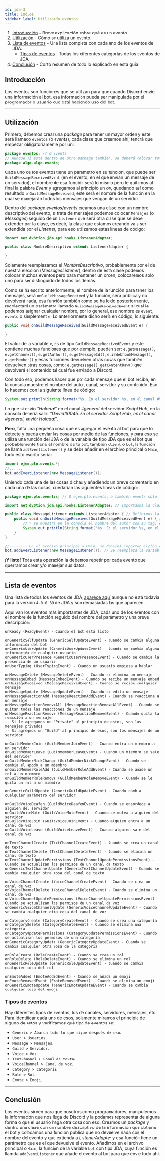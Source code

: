 ```yaml
---
id: jda-3
title: Índice
sidebar_label: Utilizando eventos
---
```


1. [Introducción](#introducción) - Breve explicación sobre qué es un evento.
2. [Utilización](#utilización) - Cómo se utiliza un evento.
3. [Lista de eventos](#lista-de-eventos) - Una lista completa con cada uno de los eventos de JDA.
    - [Tipos de eventos](###tipos-de-eventos) - Todas los diferentes categorías de los eventos de JDA.
4. [Conclusión](#conclusión) - Corto resumen de todo lo explicado en esta guía

## Introducción
Los eventos son funciones que se utilizan para que cuando Discord envíe una información al bot, esa información pueda ser manipulada por el programador o usuario que está haciendo uso del bot.

---

## Utilización
Primero, debemos crear una *package* para tener un mayor orden y este será llamado `eventos` (o *events*), cada clase que creemos ahí, tendrá que empezar obligatoriamente por un:
```java
package eventos; // O events
// Aunque si está dentro de otro package también, se deberá colocar totalmente el package, es decir:
package algo.algo.events;
```

Cada uno de los eventos tiene un parámetro en su función, que puede ser `GuildMessageReceivedEvent` (en el evento, en el que envían un mensaje de un servidor), el nombre de esa función será lo mismo pero le quitamos al final la palabra *Event* y agregamos al principio un *on*, quedando así como resultado `onGuildMessageReceived`, este será el nombre de la función en la cual se manejarán todos los mensajes que vengan de un servidor.

Dentro del *package eventos/events* creamos una clase con un nombre descriptivo del evento, si trata de mensajes podemos colocar `Mensajes` (o *Messages*) seguido de un `Listener` que será otra clase que se debe extender por la clase, es decir, la clase que estamos creando va a ser extendida por el *Listener*, para eso utilizamos estas líneas de código:
```java
import net.dv8tion.jda.api.hooks.ListenerAdapter;

public class NombreDescriptivo extends ListenerAdapter {

}
```
Solamente reemplazamos el *NombreDescriptivo*, probablemente por el de nuestra elección (*MessagesListener*), dentro de esta clase podemos colocar muchos eventos pero para mantener un orden, colocaremos solo uno para ser distinguido de todos los demás.

Como se ha escrito anteriormente, el nombre de la función para tener los mensajes, será `onGuildMessageReceived` y la función, será pública y no devolverá nada, esa función también como se ha leído posteriormente, recolectará un parámetro llamado `GuildMessageReceivedEvent` al cual le podemos asignar cualquier nombre, por lo general, ese nombre es `event`, `evento` o simplement `e`. Lo anteriormente dicho sería en código, lo siguiente:
```java
public void onGuildMessageReceived(GuildMessageReceivedEvent e) {

}
```
El valor de la variable `e`, es de tipo `GuildMessageReceivedEvent` y este contiene muchas funciones que por ejemplo, pueden ser:
`e.getMessage()`, `e.getChannel()`, `e.getAuthor()`, `e.getMessageId()`, `e.isWebhookMessage()`, `e.getMember()` y esas funciones devuelven otras cosas que también devuelven otras cosas, como: `e.getMessage().getContentRaw()` que devolverá el contenido tal cual fue enviado a Discord.

Con todo eso, podemos hacer que por cada mensaje que el bot reciba, en la consola muestre el nombre del autor, canal, servidor y su contenido. Eso lo hacemos con la siguiente línea de código:
```java
System.out.println(String.format("%s. En el servidor %s, en el canal #%s, envió: %s", e.getAuthor().getAsTag(), e.getGuild().getName(), e.getChannel().getName(), e.getMessage().getContentRaw()));
```
Lo que si envío *"Holaaa!"* en el canal *#general* del servidor *Script Hub*, en la consola debería salir: *"Deivid#0045. En el servidor Script Hub, en el canal #general, envió: Holaaa!"*.

**Pero**, falta una pequeña cosa que es agregar el evento al bot para que lo detecte y pueda enviar las cosas por medio de las funciones, y para eso se utiliza una función del JDA o de la variable de tipo JDA que es el bot que probablemente tiene el nombre de tu bot, también `client` o `bot`, la función se llama `addEventListener()` y se debe añadir en el archivo principal o `Main`, todo esto escrito sería:
```java
import ejem.plo.events.*;
//......
bot.addEventListener(new MessageListener());
```

Uniendo cada una de las cosas dichas y añadiendo un breve comentario en cada una de las cosas, quedarían las siguientes líneas de código:
```java
package ejem.plo.eventos; // O ejem.plo.events, o también events solo

import net.dv8tion.jda.api.hooks.ListenerAdapter; // Importamos la clase que será extendida, la cual es: ListenerAdapter

public class MessageListener extends ListenerAdapter { // Definimos la clase como pública y con el nombre: MessageListener
    public void onGuildMessageReceived(GuildMessageReceivedEvent e) { // Inicio del evento en el cual se recibirán los mensajes provenientes únicamente de un servidor (Guild)
        // Y se muestra en la consola el nombre del autor con su tag, el servidor y canal en el cual se envió el mensaje, y el contenido del mensaje
        System.out.println(String.format("%s. En el servidor %s, en el canal #%s, envió: %s", e.getAuthor().getAsTag(), e.getGuild().getName(), e.getChannel().getName(), e.getMessage().getContentRaw()));
    }
}
```
```java
//-------- En el archivo principal o Main, se debe(n) importar el/los evento(s) y justo después del .build():
bot.addEventListener(new MessageListener()); // Se reemplaza la variable bot por la que se creó al principio en el archivo principal
```

**¡Y listo!** Toda esta operación la debemos repetir por cada evento que querramos crear y/o manejar sus datos.

---

## Lista de eventos
Una lista de todos los eventos de JDA, [aparece aquí](https://github.com/DV8FromTheWorld/JDA/wiki/8%29-List-of-Events) aunque no está todavía para la versión `4.0.0_39` de JDA y son demasiadas las que aparecen.

Aquí van los eventos más importantes de JDA, cada uno de los eventos con el nombre de la función seguido del nombre del parámetro y una breve descripción:
```
onReady (ReadyEvent) - Cuando el bot está listo

onGenericSelfUpdate (GenericSelfUpdateEvent) - Cuando se cambia alguna información del bot
onGenericUserUpdate (GenericUserUpdateEvent) - Cuando se cambia alguna información de cualquier usuario
onGenericUserPresence (GenericUserPresenceEvent) - Cuando se cambia la presencia de un usuario
onUserTyping (UserTypingEvent) - Cuando un usuario empieza a hablar

onMessageDelete (MessageDeleteEvent) - Cuando se elimina un mensaje
onMessageEmbed (MessageEmbedEvent) - Cuando se recibe un mensaje embed
onMessageReceived (MessageReceivedEvent) - Cuando se recibe cualquier mensaje
onMessageUpdate (MessageUpdateEvent) - Cuando se edita un mensaje
onMessageReactionAdd (MessageReactionAddEvent) - Cuando se reacciona a un mensaje
onMessageReactionRemoveAll (MessageReactionRemoveAllEvent) - Cuando se quitan todas las reacciones de un mensaje
onMessageReactionRemove (MessageReactionRemoveEvent) - Cuando quita la reacción a un mensaje
-- Si le agregamos un "Private" al principio de estos, son los mensajes privados
-- Si agregmos un "Guild" al principio de esos, son los mensajes de un servidor

onGuildMemberJoin (GuildMemberJoinEvent) - Cuando entra un miembro a un servidor
onGuildMemberLeave (GuildMemberLeaveEvent) - Cuando un miembro se sale del servidor
onGuildMemberNickChange (GuildMemberNickChangeEvent) - Cuando se cambia el apodo a un miembro
onGuildMemberRoleAdd (GuildMemberRoleAddEvent) - Cuando se añade un rol a un miembro
onGuildMemberRoleRemove (GuildMemberRoleRemoveEvent) - Cuando se le quita un rol a un miembro

onGenericGuildUpdate (GenericGuildUpdateEvent) - Cuando cambia cualquier parámetro del servidor

onGuildVoiceDeafen (GuildVoiceDeafenEvent) - Cuando se ensordece a alguien del servidor
onGuildVoiceMute (GuildVoiceMuteEvent) - Cuando se mutea a alguien del servidor
onGuildVoiceJoin (GuildVoiceJoinEvent) - Cuando alguien entra a un canal de voz
onGuildVoiceLeave (GuildVoiceLeaveEvent) - Cuando alguien sale del canal de voz

onTextChannelCreate (TextChannelCreateEvent) - Cuando se crea un canal de texto
onTextChannelDelete (TextChannelDeleteEvent) - Cuando se elimina un canal de texto
onTextChannelUpdatePermissions (TextChannelUpdatePermissionsEvent) - Cuando se actualizan los permisos de un canal de texto
onGenericTextChannelUpdate (GenericTextChannelUpdateEvent) - Cuando se cambia cualquier otra cosa del canal de texto

onVoiceChannelCreate (VoiceChannelCreateEvent) - Cuando se crea un canal de voz
onVoiceChannelDelete (VoiceChannelDeleteEvent) - Cuando se elimina un canal de voz
onVoiceChannelUpdatePermissions (VoiceChannelUpdatePermissionsEvent) - Cuando se actualizan los permisos de un canal de voz
onGenericVoiceChannelUpdate (GenericVoiceChannelUpdateEvent) - Cuando se cambia cualquier otra cosa del canal de voz

onCategoryCreate (CategoryCreateEvent) - Cuando se crea una categoría
onCategoryDelete (CategoryDeleteEvent) - Cuando se elimina una categoría
onCategoryUpdatePermissions (CategoryUpdatePermissionsEvent) - Cuando se actualizan los permisos de una categoría
onGenericCategoryUpdate (GenericCategoryUpdateEvent) - Cuando se cambia cualquier otra cosa de la categoría

onRoleCreate (RoleCreateEvent) - Cuando se crea un rol
onRoleDelete (RoleDeleteEvent) - Cuando se elimina un rol
onGenericRoleUpdate (GenericRoleUpdateEvent) - Cuando se cambia cualquier cosa del rol

onEmoteAdded (EmoteAddedEvent) - Cuando se añade un emoji
onEmoteRemovedEvent (EmoteRemovedEvent) - Cuando se elimina un emoji
onGenericEmoteUpdate (GenericEmoteUpdateEvent) - Cuando se cambia cualquier cosa del emoji
```

### Tipos de eventos
Hay diferentes tipos de eventos, los de canales, servidores, mensajes, etc.
Para identificar cada uno de esos, solamente miramos el principio de alguno de estos y verificamos qué tipo de eventos es:
- `Generic > Abarca todo lo que sigue después de eso`.
- `User > Usuarios`.
- `Message > Mensajes`.
- `Guild > Servidor`.
- `Voice > Voz`.
- `TextChannel > Canal de texto`.
- `VoiceChannel > Canal de voz`.
- `Category > Categoría`.
- `Role > Rol`.
- `Emote > Emoji`.

---

## Conclusión
Los eventos sirven para que nosotros como programadores, manipulemos la información que nos llega de Discord y la podamos representar de alguna forma o que el usuario haga otra cosa con eso.
Creamos un *package* y dentro una clase con un nombre descriptivo de la información que obtiene el bot y colocamos una función pública que no devuelve nada con el nombre del evento y que extienda a *ListenerAdapter* y esa función tiene un parámetro que es el que devuelve el evento.
Añadimos en el archivo principal o `Main`, la función de la variable `bot` con tipo JDA, cuya función es llamda `addEventListener` que añade el evento al bot para que envíe todo ahí.
